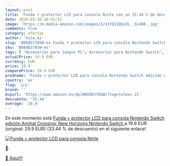 ```yaml
---
layout: post
title: 'Funda + protector LCD para consola Ninte con un 33.44 % de descuento'
date: 2020-05-30 16:54:51
image: 'https://m.media-amazon.com/images/I/41YQI1QUoZL._SL400_.jpg'
comments: true
category: ofertas
author: 'tole.es'
slug: 'B084DJ78SW-es Funda + protector LCD para consola Nintendo Switch edición...'
sku: 'B084DJ78SW-es'
tags: [ 'Accesorios para Juegos PC','Accesorios para Nintendo Switch','Accesorios para PlayStation 4','Almacenamiento de datos','Almacenamiento de datos externo','Discos duros externos','Electrónica','Hardware y juegos para Nintendo Switch','Hardware y juegos para PlayStation 4','Informática','Juegos y Accesorios para PC','Memoria para Nintendo Switch','Tarjetas de memoria','Tarjetas microSD','Videojuegos','Volantes para PC','nintendo', ]
actualPrice: 19.9 EUR
currency: EUR
price: 19.9
comparePrice: 29.9 EUR
prodname: 'Funda + protector LCD para consola Nintendo Switch edición Animal Crossing: New Horizons  Nintendo Switch '
country: 'es'
flag: '🇪🇸'
brand: ''
buyurl: 'https://www.amazon.es/dp/B084DJ78SW/?tag=tolees-21'
descuento: '33.44'
average: '19.9'
---
```


En este momento está [Funda + protector LCD para consola Nintendo Switch edición Animal Crossing: New Horizons  Nintendo Switch ](https://www.amazon.es/dp/B084DJ78SW/?tag=tolees-21) a 19.9 EUR (original: 29.9 EUR) (33.44 %  de descuento) en el siguiente enlace!

[![Funda + protector LCD para consola Ninte](https://m.media-amazon.com/images/I/41YQI1QUoZL._SL400_.jpg)](https://www.amazon.es/dp/B084DJ78SW/?tag=tolees-21)

🔎:


[🛒 Aquí!!!](https://www.amazon.es/dp/B084DJ78SW/?tag=tolees-21)
